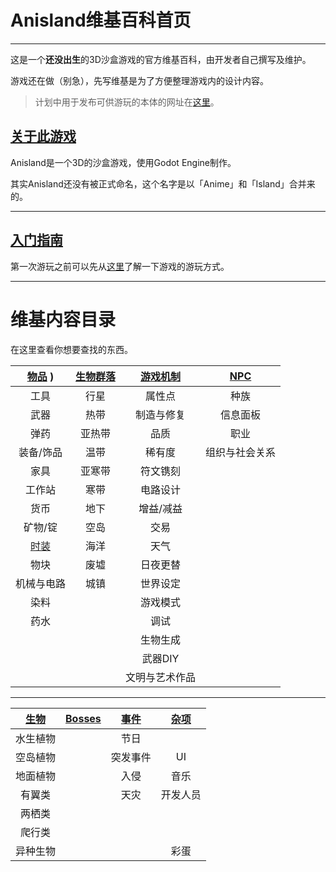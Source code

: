 # Anisland维基百科首页

---

这是一个**还没出生**的3D沙盒游戏的官方维基百科，由开发者自己撰写及维护。

游戏还在做（别急），先写维基是为了方便整理游戏内的设计内容。

> 计划中用于发布可供游玩的本体的网址在[这里](https://github.com/6bir/Anisland)。

## [关于此游戏](about\about.md) 

Anisland是一个3D的沙盒游戏，使用Godot Engine制作。

其实Anisland还没有被正式命名，这个名字是以「Anime」和「Island」合并来的。



---

##  [入门指南](guide\guide.md)

第一次游玩之前可以先从[这里](guide\guide.md)了解一下游戏的游玩方式。

---

# 维基内容目录

在这里查看你想要查找的东西。

| [物品](items\items.md) )  | [生物群落](biomes\biomes.md) | [游戏机制](game-mechanics\game-mechanics.md) | [NPC](NPCs\npcs.md) |
| :-----------------------: | :--------------------------: | :------------------------------------------: | :-----------------: |
|           工具            |             行星             |                    属性点                    |        种族         |
|           武器            |             热带             |                  制造与修复                  |      信息面板       |
|           弹药            |            亚热带            |                     品质                     |        职业         |
|         装备/饰品         |             温带             |                    稀有度                    |   组织与社会关系    |
|           家具            |            亚寒带            |                   符文镌刻                   |                     |
|          工作站           |             寒带             |                   电路设计                   |                     |
|           货币            |             地下             |                  增益/减益                   |                     |
|          矿物/锭          |             空岛             |                     交易                     |                     |
| [时装](fashion\fashon.md) |             海洋             |                     天气                     |                     |
|           物块            |             废墟             |                   日夜更替                   |                     |
|        机械与电路         |             城镇             |                   世界设定                   |                     |
|           染料            |                              |                   游戏模式                   |                     |
|           药水            |                              |                     调试                     |                     |
|                           |                              |                   生物生成                   |                     |
|                           |                              |                   武器DIY                    |                     |
|                           |                              |                文明与艺术作品                |                     |

---

| [生物](creatures\creatures.md) | [Bosses](bosses\bosses.md) | [事件](events\events.md) | [杂项](miscellaneous\miscellaneous.md) |
| :----------------------------: | :------------------------: | :----------------------: | :------------------------------------: |
|            水生植物            |                            |           节日           |                                        |
|            空岛植物            |                            |         突发事件         |                   UI                   |
|            地面植物            |                            |           入侵           |                  音乐                  |
|             有翼类             |                            |           天灾           |                开发人员                |
|             两栖类             |                            |                          |                                        |
|             爬行类             |                            |                          |                                        |
|            异种生物            |                            |                          |                  彩蛋                  |

